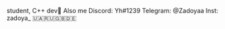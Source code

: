 student, C++ dev👀 
Also me
         Discord: Yh#1239
         Telegram: @Zadoyaa
         Inst: zadoya_
🇺🇦🇷🇺🇬🇧🇩🇪

<!---
Zad0ya/Zad0ya is a ✨ special ✨ repository because its `README.md` (this file) appears on your GitHub profile.
You can click the Preview link to take a look at your changes.
--->
